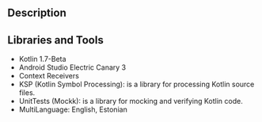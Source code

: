 ## Description

## Libraries and Tools

- Kotlin 1.7-Beta
- Android Studio Electric Canary 3
- Context Receivers
- KSP (Kotlin Symbol Processing): is a library for processing Kotlin source files.
- UnitTests (Mockk): is a library for mocking and verifying Kotlin code.
- MultiLanguage: English, Estonian